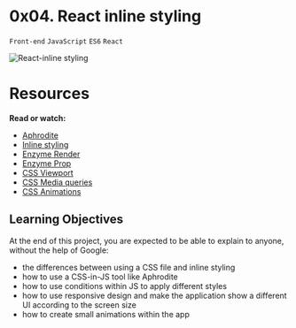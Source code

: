 # 0x04. React inline styling
`Front-end` `JavaScript` `ES6` `React`

![React-inline styling](https://s3.amazonaws.com/alx-intranet.hbtn.io/uploads/medias/2019/12/a34a82f55aae6efeeb53.jpg?X-Amz-Algorithm=AWS4-HMAC-SHA256&X-Amz-Credential=AKIARDDGGGOUSBVO6H7D%2F20220726%2Fus-east-1%2Fs3%2Faws4_request&X-Amz-Date=20220726T140214Z&X-Amz-Expires=86400&X-Amz-SignedHeaders=host&X-Amz-Signature=c32c7912ce03ee308922f7f7a451c74e71619ed3a73fc92ee5198190b873fe44)

# Resources
**Read or watch:**

* [Aphrodite](https://github.com/khan/aphrodite)
* [Inline styling](https://reactjs.org/docs/dom-elements.html#style)
* [Enzyme Render](https://enzymejs.github.io/enzyme/docs/api/ShallowWrapper/render.html)
* [Enzyme Prop](https://enzymejs.github.io/enzyme/docs/api/ShallowWrapper/prop.html)
* [CSS Viewport](https://www.w3schools.com/css/css_rwd_viewport.asp)
* [CSS Media queries](https://www.w3schools.com/css/css_rwd_mediaqueries.asp)
* [CSS Animations](https://www.w3schools.com/css/css3_animations.asp)

## Learning Objectives
At the end of this project, you are expected to be able to explain to anyone, without the help of Google:

* the differences between using a CSS file and inline styling
* how to use a CSS-in-JS tool like Aphrodite
* how to use conditions within JS to apply different styles
* how to use responsive design and make the application show a different UI according to the screen size
* how to create small animations within the app